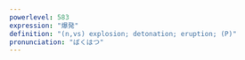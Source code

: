 ```yaml
---
powerlevel: 583
expression: "爆発"
definition: "(n,vs) explosion; detonation; eruption; (P)"
pronunciation: "ばくはつ"
---
```

